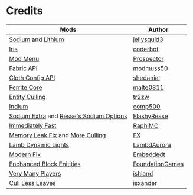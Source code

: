 # Credits

| Mods | Author |
|---|---|
| [Sodium](https://modrinth.com/mod/sodium) and [Lithium](https://modrinth.com/mod/lithium) | [jellysquid3](https://modrinth.com/user/jellysquid3) |
| [Iris](https://modrinth.com/mod/iris) | [coderbot](https://modrinth.com/user/coderbot) |
| [Mod Menu](https://modrinth.com/mod/modmenu) | [Prospector](https://modrinth.com/user/Prospector) |
| [Fabric API](https://modrinth.com/mod/fabric-api) | [modmuss50](https://modrinth.com/user/modmuss50) |
| [Cloth Config API](https://modrinth.com/mod/cloth-config) | [shedaniel](https://modrinth.com/user/shedaniel) |
| [Ferrite Core](https://modrinth.com/mod/ferrite-core) | [malte0811](https://modrinth.com/user/malte0811) |
| [Entity Culling](https://modrinth.com/mod/entityculling) | [tr2zw](https://modrinth.com/user/tr7zw) |
| [Indium](https://modrinth.com/mod/indium) | [comp500](https://modrinth.com/user/comp500) |
| [Sodium Extra](https://modrinth.com/mod/sodium-extra) and [Resse's Sodium Options](https://modrinth.com/resses-sodium-options) | [FlashyResse](https://modrinth.com/user/FlashyResse) |
| [Immediately Fast](https://modrinth.com/mod/immediatelyfast) | [RaphiMC](https://modrinth.com/RaphiMC)
| [Memory Leak Fix](https://modrinth.com/mod/memoryleakfix) and [More Culling](https://modrinth.com/mod/moreculling) | [FX](https://modrinth.com/user/FX) |
| [Lamb Dynamic Lights](https://modrinth.com/mod/lambdynamiclights) | [LambdAurora](https://modrinth.com/user/LambdAurora)
| [Modern Fix](https://modrinth.com/mod/modernfix) | [Embeddedt](https://modrinth.com/embeddedt)
| [Enchanced Block Enitities](https://modrinth.com/mod/ebe) | [FoundationGames](https://modrinth.com/user/FoundationGames)
| [Very Many Players](https://modrinth.com/mod/vmp-fabric) | [ishland](https://modrinth.com/user/ishland)
| [Cull Less Leaves](https://modrinth.com/mod/cull-less-leaves) | [isxander](https://modrinth.com/user/isxander)
